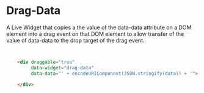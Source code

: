 Drag-Data
=========

A Live Widget that copies a the value of the data-data attribute on a DOM element into a drag event on that DOM element to allow transfer of the value of data-data to the drop target of the drag event.


```html


	<div draggable="true"
	     data-widget="drag-data"
	     data-data="' + encodeURIComponent(JSON.stringify(data)) + '">

	</div>

```
